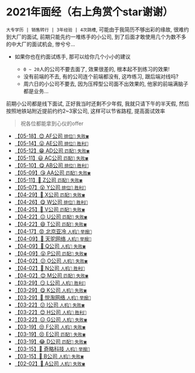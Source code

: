 # 2021年面经（右上角赏个star谢谢）

`大专学历 | 销售转行 | 3年经验 | 4次跳槽`, 可能由于我简历不够出彩的缘故, 很难约到大厂的面试, 前期只能先约一堆练手的小公司, 到了后面才敢使用几个为数不多的中大厂的面试机会, 惨兮兮...

- 如果你也在约面试练手, 那可以给你几个小小的建议

  - `0 ~ 20`人的公司不要去面了, 效果很差的, 根本起不到练习的效果!
  - 没有前端的不去, 有的公司连个前端都没有, 这咋练习, 跟后端对线吗?
  - 周六日的小公司不要去, 因为压榨型公司面不出效果的, 他家的前端满脑子都是业务...

前期小公司都是线下面试, 正好我当时还剩不少年假, 我就只请下午的半天假, 然后按照地铁站附近提前约约2~3家公司, 这样可以节省路程, 提高面试效率

> 祝各位都能拿到心仪的offer

- [【05-18】😊 AF公司 `排位👹` `失败🍀`](https://github.com/buuing/Interview/issues/32)
- [【05-14】😛 AE公司 `排位👹` `胜利🎉`](https://github.com/buuing/Interview/issues/31)
- [【05-12】😁 AD公司 `匹配🔫` `失败🍀`](https://github.com/buuing/Interview/issues/30)
- [【05-11】😃 AC公司 `匹配🔫` `失败🍀`](https://github.com/buuing/Interview/issues/29)
- [【05-10】😋 AB公司 `排位👹` `胜利🎉`](https://github.com/buuing/Interview/issues/28)
- [【05-09】😘 AA公司 `匹配🔫` `失败🍀`](https://github.com/buuing/Interview/issues/27)
- [【05-11】🙁 Z公司 `匹配🔫` `失败🍀`](https://github.com/buuing/Interview/issues/26)
- [【05-07】😮 Y公司 `排位👹` `胜利🎉`](https://github.com/buuing/Interview/issues/25)
- [【04-29】🤔 X公司 `匹配🔫` `失败🍀`](https://github.com/buuing/Interview/issues/24)
- [【04-26】😋 W公司 `排位👹` `胜利🎉`](https://github.com/buuing/Interview/issues/23)
- [【04-25】🙁 V公司 `匹配🔫` `失败🍀`](https://github.com/buuing/Interview/issues/22)
- [【04-22】😐 U公司 `匹配🔫` `失败🍀`](https://github.com/buuing/Interview/issues/21)
- [【04-22】😄 T公司 `匹配🔫` `失败🍀`](https://github.com/buuing/Interview/issues/20)
- [【04-17】😡 北京亚冷 `人机🧬` `举报🌚`](https://github.com/buuing/Interview/issues/19)
- [【04-09】🤬 天驼网络 `人机🧬` `举报🌚`](https://github.com/buuing/Interview/issues/18)
- [【04-09】🥱 Q公司 `人机🧬` `失败🍀`](https://github.com/buuing/Interview/issues/17)
- [【04-09】😮 P公司 `匹配🔫` `失败🍀`](https://github.com/buuing/Interview/issues/16)
- [【04-02】😕 O公司 `人机🧬` `失败🍀`](https://github.com/buuing/Interview/issues/15)
- [【04-02】🥰 N公司 `人机🧬` `胜利🎉`](https://github.com/buuing/Interview/issues/14)
- [【04-02】😊 M公司 `匹配🔫` `失败🍀`](https://github.com/buuing/Interview/issues/13)
- [【03-29】😏 L公司 `人机🧬` `胜利🎉`](https://github.com/buuing/Interview/issues/12)
- [【03-29】😋 K公司 `人机🧬` `失败🍀`](https://github.com/buuing/Interview/issues/11)
- [【03-29】🤬 悦淘网络 `人机🧬` `举报🌚`](https://github.com/buuing/Interview/issues/10)
- [【03-22】😕 I公司 `人机🧬` `失败🍀`](https://github.com/buuing/Interview/issues/9)
- [【03-22】😊 H公司 `人机🧬` `胜利🎉`](https://github.com/buuing/Interview/issues/8)
- [【03-22】😑 G公司 `人机🧬` `失败🍀`](https://github.com/buuing/Interview/issues/7)
- [【03-19】😒 F公司 `人机🧬` `失败🍀`](https://github.com/buuing/Interview/issues/6)
- [【03-19】😣 E公司 `匹配🔫` `失败🍀`](https://github.com/buuing/Interview/issues/5)
- [【03-19】😂 D公司 `匹配🔫` `失败🍀`](https://github.com/buuing/Interview/issues/4)
- [【03-15】🤬 奇略科技 `人机🧬` `举报🌚`](https://github.com/buuing/Interview/issues/3)
- [【03-15】🤔 B公司 `人机🧬` `失败🍀`](https://github.com/buuing/Interview/issues/2)
- [【02-02】🥱 A公司 `人机🧬` `失败🍀`](https://github.com/buuing/Interview/issues/1)
